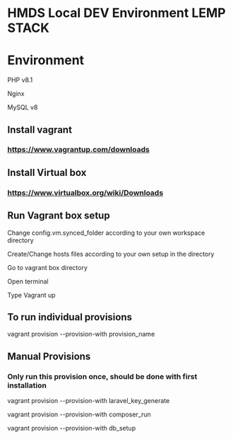 # HMDS Local DEV Environment LEMP STACK

# Environment
PHP v8.1

Nginx

MySQL v8


## Install vagrant
### https://www.vagrantup.com/downloads

## Install Virtual box
### https://www.virtualbox.org/wiki/Downloads

## Run Vagrant box setup
Change config.vm.synced_folder according to your own workspace directory

Create/Change hosts files according to your own setup in the directory

Go to vagrant box directory

Open terminal

Type Vagrant up

## To run individual provisions
vagrant provision --provision-with provision_name

## Manual Provisions
### Only run this provision once, should be done with first installation
vagrant provision --provision-with laravel_key_generate

vagrant provision --provision-with composer_run

vagrant provision --provision-with db_setup
